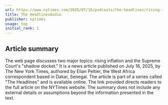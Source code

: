 ```yaml
---
url: https://www.nytimes.com/2025/07/16/podcasts/the-headlines/rising-inflation-supreme-courts-shadow-docket.html
title: The HeadlinesAudio
publisher: nytimes
usage: top
initial_rank: 1
---
```

## Article summary
The web page discusses two major topics: rising inflation and the Supreme Court's "shadow docket." It is a news article published on July 16, 2025, by The New York Times, authored by Elian Peltier, the West Africa correspondent based in Dakar, Senegal. The article is part of a series called "The Headlines" and is available online. The link provided directs readers to the full article on the NYTimes website. The summary does not include any external details or assumptions beyond the information presented in the text.
